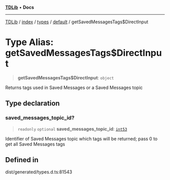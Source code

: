 [**TDLib**](../../../../../../README.md) • **Docs**

***

[TDLib](../../../../../../modules.md) / [index](../../../../../README.md) / [types](../../../README.md) / [default](../README.md) / getSavedMessagesTags$DirectInput

# Type Alias: getSavedMessagesTags$DirectInput

> **getSavedMessagesTags$DirectInput**: `object`

Returns tags used in Saved Messages or a Saved Messages topic

## Type declaration

### saved\_messages\_topic\_id?

> `readonly` `optional` **saved\_messages\_topic\_id**: [`int53`](int53-1.md)

Identifier of Saved Messages topic which tags will be returned; pass 0 to get all Saved Messages tags

## Defined in

dist/generated/types.d.ts:81543
